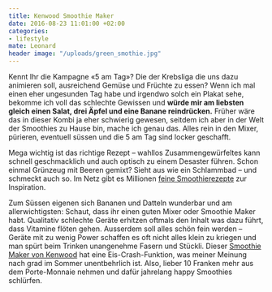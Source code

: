 ```yaml
---
title: Kenwood Smoothie Maker
date: 2016-08-23 11:01:00 +02:00
categories:
- lifestyle
mate: Leonard
header image: "/uploads/green_smothie.jpg"
---
```


Kennt Ihr die Kampagne «5 am Tag»? Die der Krebsliga die uns dazu animieren soll, ausreichend Gemüse und Früchte zu essen? Wenn ich mal einen eher ungesunden Tag habe und irgendwo solch ein Plakat sehe, bekomme ich voll das schlechte Gewissen und **würde mir am liebsten gleich einen Salat, drei Äpfel und eine Banane reindrücken.** Früher wäre das in dieser Kombi ja eher schwierig gewesen, seitdem ich aber in der Welt der Smoothies zu Hause bin, mache ich genau das. Alles rein in den Mixer, pürieren, eventuell süssen und die 5 am Tag sind locker geschafft.

Mega wichtig ist das richtige Rezept – wahllos Zusammengewürfeltes kann schnell geschmacklich und auch optisch zu einem Desaster führen. Schon einmal Grünzeug mit Beeren gemixt? Sieht aus wie ein Schlammbad – und schmeckt auch so. Im Netz gibt es Millionen [feine Smoothierezepte](http://www.ronorp.net/zuerich/essen-trinken/rezept-wein-knigge.1080/rezepte-zuerich.702/gruener-smoothie-richtig-fein.517472) zur Inspiration.

Zum Süssen eigenen sich Bananen und Datteln wunderbar und am allerwichtigsten: Schaut, dass ihr einen guten Mixer oder Smoothie Maker habt. Qualitativ schlechte Geräte erhitzen oftmals den Inhalt was dazu führt, dass Vitamine flöten gehen. Ausserdem soll alles schön fein werden – Geräte mit zu wenig Power schaffen es oft nicht alles klein zu kriegen und man spürt beim Trinken unangenehme Fasern und Stückli. Dieser [Smoothie Maker von Kenwood](https://siroop.ch/wohnen-haushalt/kuechengeraete/mixer/kenwood-smoothie-maker-sb266-silber-294903?utm_medium=editorial&utm_campaign=201604_ronorp_blog&utm_source=ronorp.ch) hat eine Eis-Crash-Funktion, was meiner Meinung nach grad im Sommer unentbehrlich ist. Also, lieber 10 Franken mehr aus dem Porte-Monnaie nehmen und dafür jahrelang happy Smoothies schlürfen.
